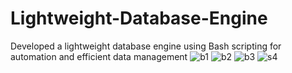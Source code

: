 # Lightweight-Database-Engine
 Developed a lightweight database engine using Bash scripting for automation and efficient data management
![b1](https://github.com/user-attachments/assets/479c174e-4eaa-42a7-b5e8-9eb23707352b)
![b2](https://github.com/user-attachments/assets/0f2367af-16b5-4ee6-86aa-2e5cc6e27446)
![b3](https://github.com/user-attachments/assets/46782c83-d24b-401f-a9d1-054aa66335d6)
![s4](https://github.com/user-attachments/assets/f0ee28f5-ae3a-4505-8161-7955b304ae3d)
